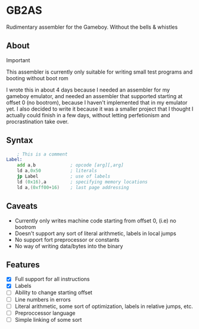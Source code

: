 # GB2AS

Rudimentary assembler for the Gameboy. Without the bells & whistles

## About

> [!IMPORTANT]
> This assembler is currently only suitable for writing small test programs and booting 
> without boot rom

I wrote this in about 4 days because I needed an assembler for my gameboy emulator, and
needed an assembler that supported starting at offset 0 (no bootrom), because I haven't 
implemented that in my emulator yet. I also decided to write it because it was a smaller
project that I thought I actually could finish in a few days, without letting 
perfetionism and procrastination take over.

## Syntax
```asm
    ; This is a comment
Label:
    add a,b             ; opcode [arg][,arg]
    ld a,0x50           ; literals
    jp Label            ; use of labels
    ld (0x16),a         ; specifying memory locations
    ld a,(0xff00+16)    ; last page addressing
```

## Caveats

 - Currently only writes machine code starting from offset 0, (i.e) no bootrom
 - Doesn't support any sort of literal arithmetic, labels in local jumps
 - No support fort preprocessor or constants
 - No way of writing data/bytes into the binary

 ## Features
 - [x] Full support for all instructions
 - [x] Labels
 - [ ] Ability to change starting offset
 - [ ] Line numbers in errors
 - [ ] Literal arithmetic, some sort of optimization, labels in relative jumps, etc.
 - [ ] Preproccessor language
 - [ ] Simple linking of some sort
